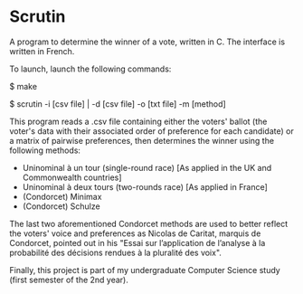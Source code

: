 # Scrutin
A program to determine the winner of a vote, written in C.
The interface is written in French.

To launch, launch the following commands:

$ make

$ scrutin -i [csv file] | -d [csv file] -o  [txt file] -m [method]

This program reads a .csv file containing either the voters' ballot (the voter's data with their associated order of preference for each candidate) or a matrix of pairwise preferences, then determines the winner using the following methods:
 - Uninominal à un tour (single-round race) [As applied in the UK and Commonwealth countries]
 - Uninominal à deux tours (two-rounds race) [As applied in France]
 - (Condorcet) Minimax
 - (Condorcet) Schulze

The last two aforementioned Condorcet methods are used to better reflect the voters' voice and preferences as Nicolas de Caritat, marquis de Condorcet, pointed out in his "Essai sur l’application de l’analyse à la probabilité des décisions rendues à la pluralité des voix".

Finally, this project is part of my undergraduate Computer Science study (first semester of the 2nd year).
